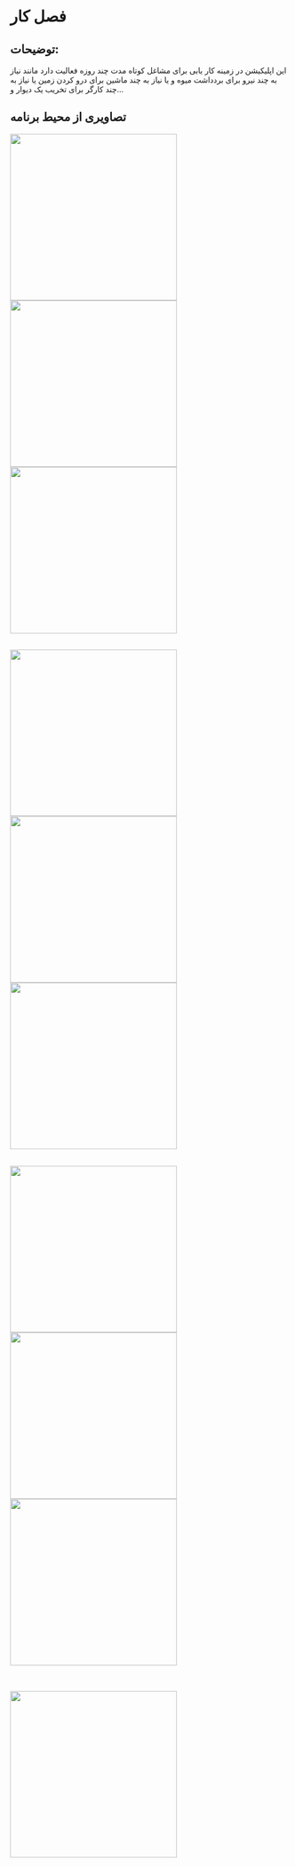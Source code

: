 # فصل کار
## توضیحات: 
این اپلیکیشن در زمینه کار یابی برای مشاغل کوتاه مدت چند روزه
فعالیت دارد مانند نیاز به چند نیرو برای بردداشت میوه و یا نیاز به
چند ماشین برای درو کردن زمین یا نیاز به چند کارگر برای تخریب
یک دیوار و...

## تصاویری از محیط برنامه

<img src="https://github.com/user-attachments/assets/41b7fb6d-c36c-429b-8acf-c97e0aaf332f" width="300"> 
<img src="https://github.com/user-attachments/assets/9de19a6d-e910-4941-93b5-9af0792778e1" width="300">   <img src="https://github.com/user-attachments/assets/fe9b83d8-5a5d-413c-beb3-9fd579944434" width="300">
<br>

##

<img src="https://github.com/user-attachments/assets/683f9cd8-cd06-455a-ba12-8a38f9377b75" width="300">   <img src="https://github.com/user-attachments/assets/e2ac5993-b3c1-47f1-8019-957cb0d4a7c5" width="300">
<img src="https://github.com/user-attachments/assets/4fbebe3b-ab3a-4e7d-9a62-a7bc9eb13aa5" width="300">  <br>

## 

<img src="https://github.com/user-attachments/assets/47035c0c-5b08-4da2-96fe-5f22a1bf7bbe" width="300">    <img src="https://github.com/user-attachments/assets/fd2db780-5e6e-4778-a77c-c622d563fbb1" width="300">
 <img src="https://github.com/user-attachments/assets/9f02621b-7dd7-4808-8a26-7c6f9df3ad86" width="300"><br><br>
 
 ##
 
 <img src="https://github.com/user-attachments/assets/48206c8e-7863-4c62-8908-ef26d50d10fc" width="300">


 ```
 
```


